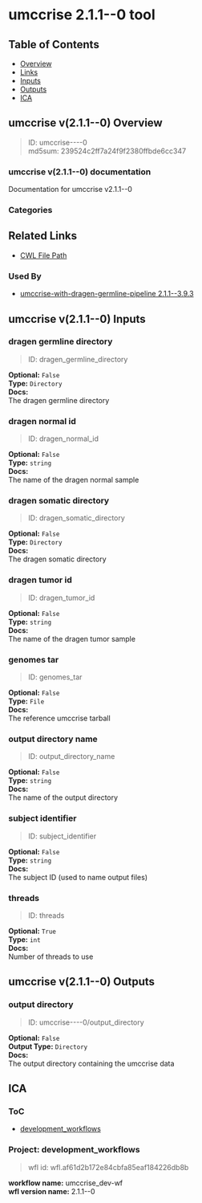 
umccrise 2.1.1--0 tool
======================

## Table of Contents
  
- [Overview](#umccrise-v211--0-overview)  
- [Links](#related-links)  
- [Inputs](#umccrise-v211--0-inputs)  
- [Outputs](#umccrise-v211--0-outputs)  
- [ICA](#ica)  


## umccrise v(2.1.1--0) Overview



  
> ID: umccrise----0  
> md5sum: 239524c2ff7a24f9f2380ffbde6cc347

### umccrise v(2.1.1--0) documentation
  
Documentation for umccrise v2.1.1--0

### Categories
  


## Related Links
  
- [CWL File Path](../../../../../../tools/umccrise/2.1.1--0/umccrise__2.1.1--0.cwl)  


### Used By
  
- [umccrise-with-dragen-germline-pipeline 2.1.1--3.9.3](../../../workflows/umccrise-with-dragen-germline-pipeline/2.1.1--3.9.3/umccrise-with-dragen-germline-pipeline__2.1.1--3.9.3.md)  

  


## umccrise v(2.1.1--0) Inputs

### dragen germline directory



  
> ID: dragen_germline_directory
  
**Optional:** `False`  
**Type:** `Directory`  
**Docs:**  
The dragen germline directory


### dragen normal id



  
> ID: dragen_normal_id
  
**Optional:** `False`  
**Type:** `string`  
**Docs:**  
The name of the dragen normal sample


### dragen somatic directory



  
> ID: dragen_somatic_directory
  
**Optional:** `False`  
**Type:** `Directory`  
**Docs:**  
The dragen somatic directory


### dragen tumor id



  
> ID: dragen_tumor_id
  
**Optional:** `False`  
**Type:** `string`  
**Docs:**  
The name of the dragen tumor sample


### genomes tar



  
> ID: genomes_tar
  
**Optional:** `False`  
**Type:** `File`  
**Docs:**  
The reference umccrise tarball


### output directory name



  
> ID: output_directory_name
  
**Optional:** `False`  
**Type:** `string`  
**Docs:**  
The name of the output directory


### subject identifier



  
> ID: subject_identifier
  
**Optional:** `False`  
**Type:** `string`  
**Docs:**  
The subject ID (used to name output files)


### threads



  
> ID: threads
  
**Optional:** `True`  
**Type:** `int`  
**Docs:**  
Number of threads to use

  


## umccrise v(2.1.1--0) Outputs

### output directory



  
> ID: umccrise----0/output_directory  

  
**Optional:** `False`  
**Output Type:** `Directory`  
**Docs:**  
The output directory containing the umccrise data
  

  


## ICA

### ToC
  
- [development_workflows](#project-development_workflows)  


### Project: development_workflows


> wfl id: wfl.af61d2b172e84cbfa85eaf184226db8b  

  
**workflow name:** umccrise_dev-wf  
**wfl version name:** 2.1.1--0  

  

